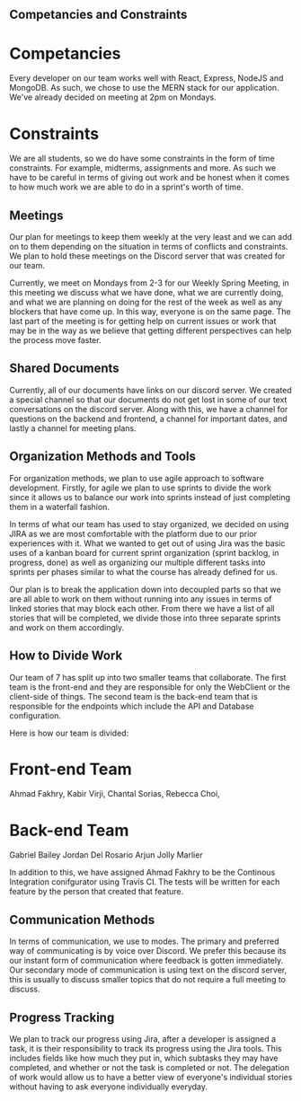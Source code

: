 ## Competancies and Constraints

# Competancies

Every developer on our team works well with React, Express, NodeJS and MongoDB. As such, we chose to use the MERN stack for our application. We've already decided on meeting at 2pm on Mondays.

# Constraints

We are all students, so we do have some constraints in the form of time constraints. For example, midterms, assignments and more. As such we have to be careful in terms of giving out work and be honest when it comes to how much work we are able to do in a sprint's worth of time.

## Meetings

Our plan for meetings to keep them weekly at the very least and we can add on to them depending on the situation in terms of conflicts and constraints. We plan to hold these meetings on the Discord server that was created for our team. 

Currently, we meet on Mondays from 2-3 for our Weekly Spring Meeting, in this meeting we discuss what we have done, what we are currently doing, and what we are planning on doing for the rest of the week as well as any blockers that have come up. In this way, everyone is on the same page. The last part of the meeting is for getting help on current issues or work that may be in the way as we believe that getting different perspectives can help the process move faster.

## Shared Documents

Currently, all of our documents have links on our discord server. We created a special channel so that our documents do not get lost in some of our text conversations on the discord server. Along with this, we have a channel for questions on the backend and frontend, a channel for important dates, and lastly a channel for meeting plans.

## Organization Methods and Tools

For organization methods, we plan to use agile approach to software development. Firstly, for agile we plan to use sprints to divide the work since it allows us to balance our work into sprints instead of just completing them in a waterfall fashion.

In terms of what our team has used to stay organized, we decided on using JIRA as we are most comfortable with the platform due to our prior experiences with it. What we wanted to get out of using Jira was the basic uses of a kanban board for current sprint organization (sprint backlog, in progress, done) as well as organizing our multiple different tasks into sprints per phases similar to what the course has already defined for us. 

Our plan is to break the application down into decoupled parts so that we are all able to work on them without running into any issues in terms of linked stories that may block each other. From there we have a list of all stories that will be completed, we divide those into three separate sprints and work on them accordingly.

## How to Divide Work

Our team of 7 has split up into two smaller teams that collaborate. The first team is the front-end and they are responsible for only the WebClient or the client-side of things. The second team is the back-end team that is responsible for the endpoints which include the API and Database configuration.

Here is how our team is divided:

# Front-end Team
Ahmad Fakhry,
Kabir Virji,
Chantal Sorias,
Rebecca Choi,

# Back-end Team
Gabriel Bailey
Jordan Del Rosario
Arjun Jolly Marlier

In addition to this, we have assigned Ahmad Fakhry to be the Continous Integration conifgurator using Travis CI. The tests will be written for each feature by the person that created that feature.

## Communication Methods

In terms of communication, we use to modes. The primary and preferred way of communicating is by voice over Discord. We prefer this because its our instant form of communication where feedback is gotten immediately. Our secondary mode of communication is using text on the discord server, this is usually to discuss smaller topics that do not require a full meeting to discuss. 

## Progress Tracking

We plan to track our progress using Jira, after a developer is assigned a task, it is their responsibility to track its progress using the Jira tools. This includes fields like how much they put in, which subtasks they may have completed, and whether or not the task is completed or not. The delegation of work would allow us to have a better view of everyone's individual stories without having to ask everyone individually everyday. 